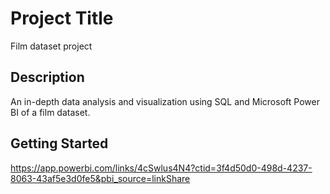 # Project Title

Film dataset project

## Description

An in-depth data analysis and visualization using SQL and Microsoft Power BI of a film dataset.

## Getting Started

https://app.powerbi.com/links/4cSwlus4N4?ctid=3f4d50d0-498d-4237-8063-43af5e3d0fe5&pbi_source=linkShare

